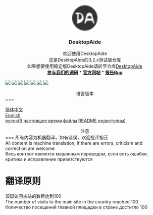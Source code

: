 

<br />

<p align="center">
  <a href="https://github.com/chenpuhao/DesktopAide">
    <img src="Icon/MoreUI/favicon.png" alt="Logo" width="80" height="80">
  </a>

<h3 align="center">DesktopAide</h3>
  <p align="center">
    欢迎使用DesktopAide
<br/>
  这是DesktopAide的3.2.x测试版仓库
<br/>
如果想要使用稳定版DesktopAide请转至仓库<a href ="https://github.com/chenpuhao/DesktopAide">DesktopAide</a>
   <br/>
   <a href="https://forms.office.com/Pages/ResponsePage.aspx?id=6hE_meNolUOCo53YXSTdVFMu8zZCWEFGqs11nYrpuz5UMkwwSzNRU0lDWkpYRjJTVVBLQUlDT1FYNC4u"><strong>参与我们的调研</strong></a>
    *
    <a href="https://desktopaide.chenpuhao.me/"><strong>官方网站</strong></a>
*
    <a href="mailto:chenpuhao1229@163.com?subject=报告Bug"><strong>报告Bug</strong></a>

  </p>

![](https://img.shields.io/github/license/chenpuhao/desktopaide-3.2.x)
![](https://img.shields.io/github/languages/count/chenpuhao/desktopaide-3.2.x)
![](https://img.shields.io/github/languages/top/chenpuhao/desktopaide-3.2.x)
![](https://img.shields.io/github/languages/code-size/chenpuhao/desktopaide-3.2.x)
![](https://img.shields.io/github/stars/chenpuhao/desktopaide-3.2.x)
![](https://img.shields.io/github/watchers/chenpuhao/desktopaide-3.2.x)
![](https://img.shields.io/github/last-commit/chenpuhao/desktopaide-3.2.x)

<center>语言版本</center>
===

[简体中文](src/main/java/CN/README-CN.md)
<br>
[English](src/main/java/EN/README-EN.md)
<br>
[русск(В настоящее время файлы README недоступны)](#)

<center>注意</center>
===
所有内容为机器翻译，如有错误，欢迎批评指正
<br>
All content is machine translation, if there are errors, criticism and correction are welcome
<br>
Весь контент является машинным переводом, если есть ошибки, критика и исправление приветствуются

翻译原则
==
该国访问主站的数目达到100
<br>
The number of visits to the main site in the country reached 100
<br>
Количество посещений главной площадки в стране достигло 100